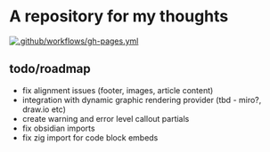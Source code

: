 # A repository for my thoughts
[![.github/workflows/gh-pages.yml](https://github.com/hailelagi/blog/actions/workflows/gh-pages.yml/badge.svg)](https://github.com/hailelagi/blog/actions/workflows/gh-pages.yml)

## todo/roadmap
- fix alignment issues (footer, images, article content)
- integration with dynamic graphic rendering provider (tbd - miro?, draw.io etc)
- create warning and error level callout partials
- fix obsidian imports
- fix zig import for code block embeds
